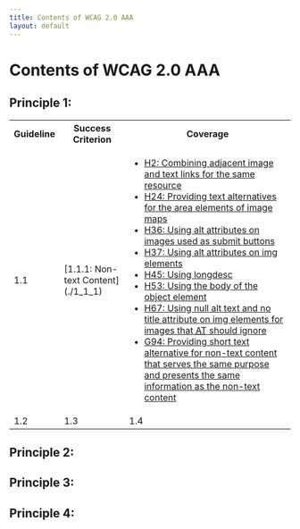 ```yaml
---
title: Contents of WCAG 2.0 AAA
layout: default
---
```

# Contents of WCAG 2.0 AAA

## Principle 1:

<table>
<tr>
<th id="guideline">Guideline</th>
<th id="sc">Success Criterion</th>
<th id="coverage">Coverage</th>
</tr>
<tr>
<td id="gl1_1" headers="guideline">1.1</td>
<td id="sc1_1_1" headers="sc gl1_1">[1.1.1: Non-text Content](./1_1_1)</td>
<td id="cov1_1_1" headers="coverage gl1_1">
<ul>
<li><a href="./1_1_1#tech-h2">H2: Combining adjacent image and text links for the same resource</li>
<li><a href="./1_1_1#tech-h24">H24: Providing text alternatives for the area elements of image maps</li>
<li><a href="./1_1_1#tech-h36">H36: Using alt attributes on images used as submit buttons</li>
<li><a href="./1_1_1#tech-h37">H37: Using alt attributes on img elements</li>
<li><a href="./1_1_1#tech-h45">H45: Using longdesc</li>
<li><a href="./1_1_1#tech-h53">H53: Using the body of the object element</li>
<li><a href="./1_1_1#tech-h67">H67: Using null alt text and no title attribute on img elements for images that <acronym title="assistive technology">AT</acronym> should ignore</li>
<li><a href="./1_1_1#tech-g94">G94: Providing short text alternative for non-text content that serves the same purpose and presents the same information as the non-text content</li>
</ul>
</td>
</tr>
<tr>
<td id="gl1_2" headers="guideline" rowspan="9">1.2</td>
</tr>
<tr>
<td id="gl1_3" headers="guideline" rowspan="3">1.3</td>
</tr>
<tr>
<td id="gl1_4" headers="guideline" rowspan="10">1.4</td>
</tr>
</table>

## Principle 2:

## Principle 3:

## Principle 4:
